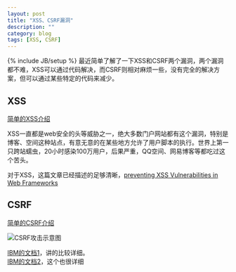 ```yaml
---
layout: post
title: "XSS、CSRF漏洞"
description: ""
category: blog
tags: [XSS, CSRF]
---
```

{% include JB/setup %}
最近简单了解了一下XSS和CSRF两个漏洞，两个漏洞都不难，XSS可以通过代码解决，而CSRF则相对麻烦一些，没有完全的解决方案，但可以通过某些特定的代码来减少。

## XSS

[简单的XSS介绍](http://baike.baidu.com/view/50325.htm)  

XSS一直都是web安全的头等威胁之一，绝大多数门户网站都有这个漏洞，特别是博客、空间这种站点，有意无意的在某些地方允许了用户脚本的执行。世界上第一只跨站蠕虫，20小时感染100万用户，后果严重，QQ空间、网易博客等都吃过这个苦头。

对于XSS，这篇文章已经描述的足够清晰，[preventing XSS Vulnerabilities in Web Frameworks](http://www.disasterarea.co.uk/blog/?p=527)

## CSRF

[简单的CSRF介绍](http://baike.baidu.com/view/1609487.htm)  

![CSRF攻击示意图](http://www.ibm.com/developerworks/cn/rational/r-cn-webcsrf/image001.jpg)

[IBM的文档1](http://www.ibm.com/developerworks/cn/rational/r-cn-webcsrf/)，讲的比较详细。  
[IBM的文档2](http://publib.boulder.ibm.com/infocenter/wsmashin/v1r0/index.jsp?topic=/com.ibm.websphere.sMash.doc/core/zero.acf/docs/en/CrossSiteRequestForgery.html)，这个也很详细  
